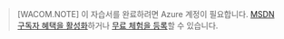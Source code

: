 > [WACOM.NOTE] 이 자습서를 완료하려면 Azure 계정이 필요합니다. [MSDN 구독자 혜택을 활성화](/en-us/pricing/member-offers/msdn-benefits-details/)하거나 [무료 체험을 등록](/en-us/pricing/free-trial/)할 수 있습니다.